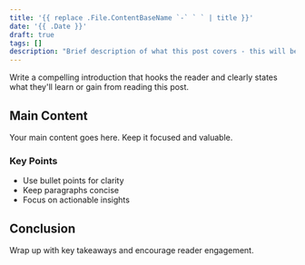 ```yaml
---
title: '{{ replace .File.ContentBaseName `-` ` ` | title }}'
date: '{{ .Date }}'
draft: true
tags: []
description: "Brief description of what this post covers - this will be used as the summary"
---
```


Write a compelling introduction that hooks the reader and clearly states what they'll learn or gain from reading this post.

## Main Content

Your main content goes here. Keep it focused and valuable.

### Key Points

- Use bullet points for clarity
- Keep paragraphs concise
- Focus on actionable insights

## Conclusion

Wrap up with key takeaways and encourage reader engagement.
